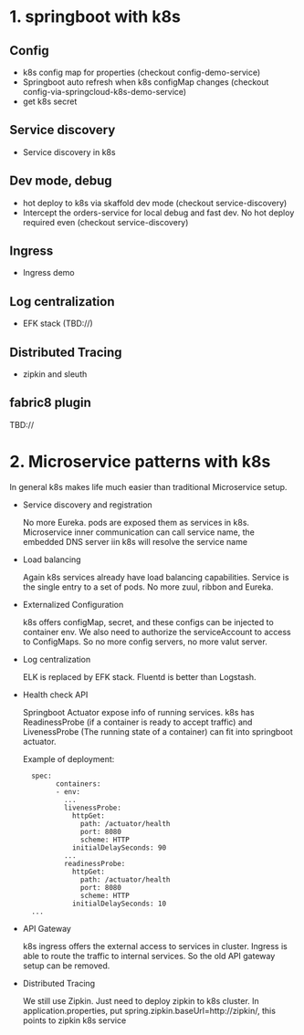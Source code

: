 # 1. springboot with k8s

## Config
* k8s config map for properties (checkout config-demo-service)
* Springboot auto refresh when k8s configMap changes (checkout config-via-springcloud-k8s-demo-service)
* get k8s secret

## Service discovery
* Service discovery in k8s

## Dev mode, debug
* hot deploy to k8s via skaffold dev mode (checkout service-discovery)
* Intercept the orders-service for local debug and fast dev. No hot deploy required even (checkout service-discovery)

## Ingress
* Ingress demo

## Log centralization
* EFK stack (TBD://)

## Distributed Tracing
* zipkin and sleuth

## fabric8 plugin
TBD://

# 2. Microservice patterns with k8s
In general k8s makes life much easier than traditional Microservice setup.

* Service discovery and registration

  No more Eureka. pods are exposed them as services in k8s. 
  Microservice inner communication can call service name, the embedded DNS server iin k8s will resolve the service name
  
* Load balancing

  Again k8s services already have load balancing capabilities. Service is the single entry to a set of pods.
  No more zuul, ribbon and Eureka.

* Externalized Configuration

  k8s offers configMap, secret, and these configs can be injected to container env. 
  We also need to authorize the serviceAccount to access to ConfigMaps.
  So no more config servers, no more valut server.
  
* Log centralization

  ELK is replaced by EFK stack. Fluentd is better than Logstash.
  
* Health check API
  
  Springboot Actuator expose info of running services. 
  k8s has ReadinessProbe (if a container is ready to accept traffic) and LivenessProbe (The running state of a container) can fit into springboot actuator.
  
  Example of deployment:
  
        spec:
              containers:
              - env:
                ...
                livenessProbe:
                  httpGet:
                    path: /actuator/health
                    port: 8080
                    scheme: HTTP
                  initialDelaySeconds: 90
                ...
                readinessProbe:
                  httpGet:
                    path: /actuator/health
                    port: 8080
                    scheme: HTTP
                  initialDelaySeconds: 10
        ... 
  
* API Gateway

  k8s ingress offers the external access to services in cluster. 
  Ingress is able to route the traffic to internal services.
  So the old API gateway setup can be removed.
  
* Distributed Tracing

  We still use Zipkin. 
  Just need to deploy zipkin to k8s cluster. 
  In application.properties, put spring.zipkin.baseUrl=http://zipkin/, this points to zipkin k8s service
  